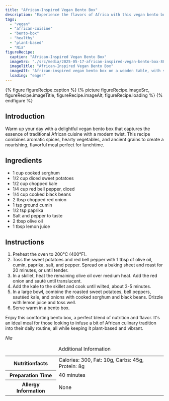 ```yaml
---
title: "African-Inspired Vegan Bento Box"
description: "Experience the flavors of Africa with this vegan bento box, featuring sorghum, sweet potatoes, and kale, all spiced up with cumin and paprika. Perfect for a nutritious lunch!"
tags:
  - "vegan"
  - "african-cuisine"
  - "bento-box"
  - "healthy"
  - "plant-based"
  - "Nia"
figureRecipe: 
  caption: "African-Inspired Vegan Bento Box"
  imageSrc: "./src/media/2025-05-17-african-inspired-vegan-bento-box-8072.png"
  imageTitle: "African-Inspired Vegan Bento Box"
  imageAlt: "African-inspired vegan bento box on a wooden table, with sorghum, roasted sweet potatoes, sautéed kale, red onions, and black beans in natural light."
  loading: "eager"
---
```


{% figure figureRecipe.caption %}
{% picture figureRecipe.imageSrc, figureRecipe.imageTitle, figureRecipe.imageAlt, figureRecipe.loading %}
{% endfigure %}

## Introduction

Warm up your day with a delightful vegan bento box that captures the essence of traditional African cuisine with a modern twist. This recipe combines aromatic spices, hearty vegetables, and ancient grains to create a nourishing, flavorful meal perfect for lunchtime.

## Ingredients

- 1 cup cooked sorghum
- 1/2 cup diced sweet potatoes
- 1/2 cup chopped kale
- 1/4 cup red bell pepper, diced
- 1/4 cup cooked black beans
- 2 tbsp chopped red onion
- 1 tsp ground cumin
- 1/2 tsp paprika
- Salt and pepper to taste
- 2 tbsp olive oil
- 1 tbsp lemon juice

## Instructions

1. Preheat the oven to 200°C (400°F).
2. Toss the sweet potatoes and red bell pepper with 1 tbsp of olive oil, cumin, paprika, salt, and pepper. Spread on a baking sheet and roast for 20 minutes, or until tender.
3. In a skillet, heat the remaining olive oil over medium heat. Add the red onion and sauté until translucent.
4. Add the kale to the skillet and cook until wilted, about 3-5 minutes.
5. In a large bowl, combine the roasted sweet potatoes, bell peppers, sautéed kale, and onions with cooked sorghum and black beans. Drizzle with lemon juice and toss well.
6. Serve warm in a bento box.

Enjoy this comforting bento box, a perfect blend of nutrition and flavor. It's an ideal meal for those looking to infuse a bit of African culinary tradition into their daily routine, all while keeping it plant-based and vibrant.

*Nia*

<table><caption class='sr-only'>Additional Information</caption><tr><th>Nutritionfacts</th><td>Calories: 300, Fat: 10g, Carbs: 45g, Protein: 8g&nbsp;</td></tr><tr><th>Preparation Time</th><td>40 minutes&nbsp;</td></tr><tr><th>Allergy Information</th><td>None&nbsp;</td></tr></table>

